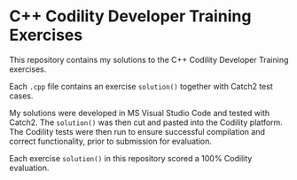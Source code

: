 # C++ Codility Developer Training Exercises

This repository contains my solutions to the C++ Codility Developer Training exercises.

Each ```.cpp``` file contains an exercise ```solution()``` together with Catch2 test cases.

My solutions were developed in MS Visual Studio Code and tested with Catch2. The ```solution()``` was then cut and pasted into the Codility platform. The Codility tests were then run to ensure successful compilation and correct functionality, prior to submission for evaluation.

Each exercise ```solution()``` in this repository scored a 100% Codility evaluation. 
